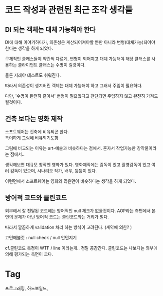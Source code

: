 코드 작성과 관련된 최근 조각 생각들
==========================

DI 되는 객체는 대체 가능해야 한다
--------------------------
DI에 대해 이야기하다가, 의존성은 계산되어져야할 뿐만 아니라 변형(대체가능)되어야한다는 생각을 하게 되었다.

구체적인 클래스들이 약간씩 다르게, 변형이 되어지고 대체 가능해야 해당 클래스를 사용하는 클라이언트 클래스는 수명이 길것이다.

물론 저래야 테스트도 쉬워진다.

따라서 의존성이 생겨버린 객체는 대체 가능해야 하고 그래서 주입이 필요하다.

다만, '수명이 완전히 같아서' 변형이 필요없다고 판단되면 주입하지 않고 완전히 가져도 될것이다.

건축 보다는 영화 제작
----------------
소프트웨어는 건축에 비유되곤 한다. <br/>
특이하게 그림에 비유되기도함

그림에 비교되는 이유는 art-예술과 비슷하다는 점에서. 혼자서 작업가능한 창작물이라는 점에서..

생각해보면 대규모 창작엔 영화가 있다. 영화제작에는 감독이 있고 촬영감독이 있고 여러 감독이 있으며, 시나리오 작가, 배우, 등등이 있다.

이런면에서 소프트웨어는 영화와 많은면이 비슷하다는 생각을 하게 되었다.

방어적 코드와 클린코드
-----------------
외부에서 잘 전달된 코드에는 방어적인 null 체크가 없을것이다. AOP라는 측면에서 본연의 문제가 아닌 방어적 코드는 클린코드와는 거리가 멀다.

따라서 깔끔하게 validation 처리 하는 방식이 고려된다. (계약에 의한? )

고민해볼것 : null check / null 안던지기

cf.클린코드 측정이 WTF / line 이라는게.. 정말 공감간다. 클린코드는 나보다는 외부에 의해 평가되는 측면이 크다.

Tag
====
프로그래밍, 하드보일드,